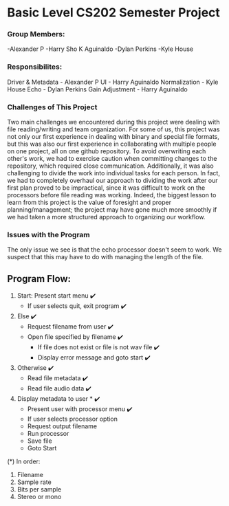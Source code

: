 # Basic Level CS202 Semester Project

### Group Members:
-Alexander P
-Harry Sho K Aguinaldo
-Dylan Perkins
-Kyle House

### Responsibilites:
Driver & Metadata - Alexander P
UI - Harry Aguinaldo
Normalization - Kyle House
Echo - Dylan Perkins
Gain Adjustment - Harry Aguinaldo

### Challenges of This Project
Two main challenges we encountered during this project were dealing with file reading/writing and team organization. For some of us, this project was not only our first experience in dealing with binary and special file formats, but this was also our first experience in collaborating with multiple people on one project, all on one github repository. To avoid overwriting each other's work, we had to exercise caution when committing changes to the repository, which required close communication. Additionally, it was also challenging to divide the work into individual tasks for each person. In fact, we had to completely overhaul our approach to dividing the work after our first plan proved to be impractical, since it was difficult to work on the processors before file reading was working. Indeed, the biggest lesson to learn from this project is the value of foresight and proper planning/management; the project may have gone much more smoothly if we had taken a more structured approach to organizing our workflow.

### Issues with the Program
The only issue we see is that the echo processor doesn't seem to work. We suspect that this may have to do with managing the length of the file.

## Program Flow:
   1. Start: Present start menu ✔️
      - If user selects quit, exit program ✔️
   2. Else ✔️
      - Request filename from user ✔️
      - Open file specified by filename ✔️
        - If file does not exist or file is not wav file ✔️
        - Display error message and goto start ✔️
   3. Otherwise ✔️
      - Read file metadata ✔️
      - Read file audio data ✔️
   4. Display metadata to user * ✔️
      - Present user with processor menu ✔️
      - If user selects processor option
      - Request output filename
      - Run processor
      - Save file
      - Goto Start

(*) In order:
1. Filename
2. Sample rate
3. Bits per sample
4. Stereo or mono
